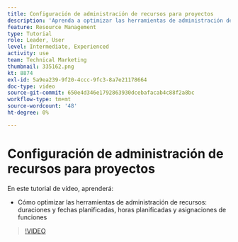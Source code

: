 ```yaml
---
title: Configuración de administración de recursos para proyectos
description: 'Aprenda a optimizar las herramientas de administración de recursos: duraciones y fechas planificadas, horas planificadas y asignaciones de funciones de trabajo.'
feature: Resource Management
type: Tutorial
role: Leader, User
level: Intermediate, Experienced
activity: use
team: Technical Marketing
thumbnail: 335162.png
kt: 8874
exl-id: 5a9ea239-9f20-4ccc-9fc3-8a7e21178664
doc-type: video
source-git-commit: 650e4d346e1792863930dcebafacab4c88f2a8bc
workflow-type: tm+mt
source-wordcount: '48'
ht-degree: 0%

---
```


# Configuración de administración de recursos para proyectos

En este tutorial de vídeo, aprenderá:

* Cómo optimizar las herramientas de administración de recursos: duraciones y fechas planificadas, horas planificadas y asignaciones de funciones

>[!VIDEO](https://video.tv.adobe.com/v/335162/?quality=12&learn=on)

